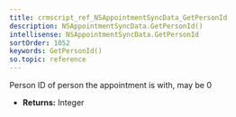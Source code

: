 ```yaml
---
title: crmscript_ref_NSAppointmentSyncData_GetPersonId
description: NSAppointmentSyncData.GetPersonId()
intellisense: NSAppointmentSyncData.GetPersonId
sortOrder: 1052
keywords: GetPersonId()
so.topic: reference
---
```



Person ID of person the appointment is with, may be 0



* **Returns:** Integer


